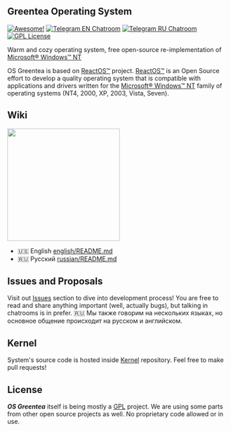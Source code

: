 ## Greentea Operating System

[![Awesome!](https://cdn.rawgit.com/sindresorhus/awesome/d7305f38d29fed78fa85652e3a63e154dd8e8829/media/badge.svg)](https://github.com/OSGreentea/Kernel)
[![Telegram EN Chatroom](https://img.shields.io/badge/Telegram-Greentea%20EN-blue.svg)](https://telegram.me/greentea_en)
[![Telegram RU Chatroom](https://img.shields.io/badge/Telegram-Greentea%20RU-blue.svg)](https://telegram.me/greentea_ru)
[![GPL License](https://img.shields.io/badge/License-GNU%20GPLv2-green.svg?style=flat)](https://github.com/GreenteaOS/Greentea#license)

Warm and cozy operating system, free open-source re-implementation of [Microsoft® Windows™ NT](https://en.wikipedia.org/wiki/Windows_NT)

OS Greentea is based on [ReactOS™](https://en.wikipedia.org/wiki/ReactOS) project. [ReactOS™](https://en.wikipedia.org/wiki/ReactOS) is an Open Source effort to develop a quality operating system that is compatible with applications and drivers written for the [Microsoft® Windows™ NT](https://en.wikipedia.org/wiki/Windows_NT) family of operating systems (NT4, 2000, XP, 2003, Vista, Seven).

## Wiki

<img src="https://cloud.githubusercontent.com/assets/3642643/17365226/9a2ee7b2-598d-11e6-8adb-42271309c3e0.png" width="256">

* :us: English [english/README.md](english/README.md)
* :ru: Русский [russian/README.md](russian/README.md)

## Issues and Proposals

Visit out [Issues](https://github.com/GreenteaOS/Greentea/issues) section to dive into development process! You are free to read and share anything important (well, actually bugs), but talking in chatrooms is in prefer. :ru: Мы также говорим на нескольких языках, но основное общение происходит на русском и английском.

## Kernel

System's source code is hosted inside [Kernel](https://github.com/GreenteaOS/Kernel) repository. Feel free to make pull requests!

## License

___OS Greentea___ itself is being mostly a [GPL](https://en.wikipedia.org/wiki/GNU_General_Public_License) project. We are using some parts from other open source projects as well. No proprietary code allowed or in use.
